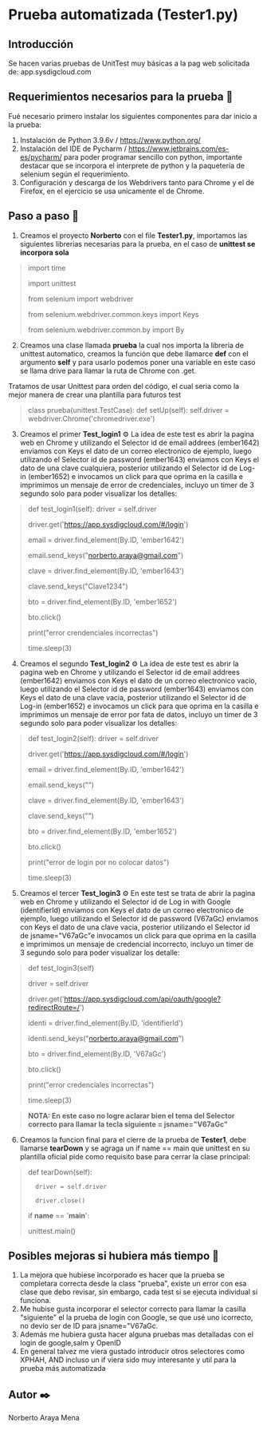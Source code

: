 # Prueba automatizada (Tester1.py)

## Introducción
Se hacen varias pruebas de UnitTest muy básicas a la pag web solicitada de: app.sysdigcloud.com

## Requerimientos necesarios para la prueba 🔧
Fué necesario primero instalar los siguientes componentes para dar inicio a la prueba:
1. Instalación de Python 3.9.6v / https://www.python.org/
2. Instalación del IDE de Pycharm / https://www.jetbrains.com/es-es/pycharm/ para poder programar sencillo con python, importante destacar que se incorpora el interprete de python y la paquetería de selenium según el requerimiento.
3. Configuración y descarga de los Webdrivers tanto para Chrome y el de Firefox, en el ejercicio se usa unicamente el de Chrome.

## Paso a paso 🚀
1. Creamos el proyecto **Norberto** con el file **Tester1.py**, importamos las siguientes librerias necesarias para la prueba, en el caso de **unittest se incorpora    sola**

> import time
>
> import unittest
>
> from selenium import webdriver
>
> from selenium.webdriver.common.keys import Keys
>
> from selenium.webdriver.common.by import By

2. Creamos una clase llamada **prueba** la cual nos importa la libreria de unittest automatico, creamos la función que debe llamarce **def** con el argumento **self** y para usarlo podemos poner una variable en este caso se llama drive para llamar la ruta de Chrome con .get.

Tratamos de usar Unittest para orden del código, el cual seria como la mejor manera de crear una plantilla para futuros test

>class prueba(unittest.TestCase):
>   def setUp(self):
>       self.driver = webdriver.Chrome('chromedriver.exe')

3. Creamos el primer **Test_login1** ⚙️
La idea de este test es abrir la pagina web en Chrome y utilizando el Selector id de email addrees (ember1642) enviamos con Keys el dato de un correo electronico de ejemplo, luego utilizando el Selector id de password (ember1643) enviamos con Keys el dato de una clave cualquiera, posterior utilizando el Selector id de Log-in    (ember1652) e invocamos un click para que oprima en la casilla e imprimimos un mensaje de error de credenciales, incluyo un timer de 3 segundo solo para poder        visualizar los detalles:
   
> def test_login1(self):
>    driver = self.driver
>    
>    driver.get('https://app.sysdigcloud.com/#/login')
>    
>    email = driver.find_element(By.ID, 'ember1642')
>    
>    email.send_keys("norberto.araya@gmail.com")
>    
>    clave = driver.find_element(By.ID, 'ember1643')
>    
>    clave.send_keys("Clave1234")
>    
>    bto = driver.find_element(By.ID, 'ember1652')
>    
>    bto.click()
>    
>    print("error crendenciales incorrectas")
>    
>    time.sleep(3)

4. Creamos el segundo **Test_login2** ⚙️
   La idea de este test es abrir la pagina web en Chrome y utilizando el Selector id de email addrees (ember1642) enviamos con Keys el dato de un correo electronico      vacio, luego utilizando el Selector id de password (ember1643) enviamos con Keys el dato de una clave vacia, posterior utilizando el Selector id de Log-in              (ember1652) e invocamos un click para que oprima en la casilla e imprimimos un mensaje de error por fata de datos, incluyo un timer de 3 segundo solo para poder        visualizar los detalles:
   
> def test_login2(self):
>    driver = self.driver
>    
>    driver.get('https://app.sysdigcloud.com/#/login')
>    
>    email = driver.find_element(By.ID, 'ember1642')
>    
>    email.send_keys("")
>    
>    clave = driver.find_element(By.ID, 'ember1643')
>    
>    clave.send_keys("")
>    
>    bto = driver.find_element(By.ID, 'ember1652')
>    
>    bto.click()
>    
>    print("error de login por no colocar datos")
>    
>    time.sleep(3)

5. Creamos el tercer **Test_login3** ⚙️
   En este test se trata de abrir la pagina web en Chrome y utilizando el Selector id de Log in with Google (identifierId) enviamos con Keys el dato de un correo          electronico de ejemplo, luego utilizando el Selector id de password (V67aGc) enviamos con Keys el dato de una clave vacia, posterior utilizando el Selector id de      jsname="V67aGc"e invocamos un click para que oprima en la casilla e imprimimos un mensaje de credencial incorrecto, incluyo un timer de 3 segundo solo para poder      visualizar los detalle:
   
> def test_login3(self)
> 
> driver = self.driver
> 
> driver.get('https://app.sysdigcloud.com/api/oauth/google?redirectRoute=/')
> 
> identi = driver.find_element(By.ID, 'identifierId')
> 
> identi.send_keys("norberto.araya@gmail.com")
> 
> bto = driver.find_element(By.ID, 'V67aGc')
> 
> bto.click()
> 
> print("error credenciales incorrectas")
> 
>time.sleep(3)

> **NOTA: En este caso no logre aclarar bien el tema del Selector correcto para llamar la tecla siguiente = jsname="V67aGc"**

6. Creamos la funcion final para el cierre de la prueba de **Tester1**, debe llamarse **tearDown** y se agraga un if name == main que unittest en su plantilla oficial pide como requisito base para cerrar la clase principal:

>def tearDown(self):
>
>       driver = self.driver
>       
>       driver.close()
>
>if __name__ == '__main__':
>
>   unittest.main()

## Posibles mejoras si hubiera más tiempo 🔩
1. La mejora que hubiese incorporado es hacer que la prueba se completara correcta desde la class "prueba", existe un error con esa clase que debo revisar, sin       embargo, cada test si se ejecuta individual si funciona.
2. Me hubise gusta incorporar el selector correcto para llamar la casilla "siguiente" el la prueba de login con Google, se que usé uno icorrecto, no devio ser de ID para jsname="V67aGc.
3. Además me hubiera gusta hacer alguna pruebas mas detalladas con el login de google,salm y OpenID
4. En general talvez me viera gustado introducir otros selectores como XPHAH, AND incluso un if viera sido muy interesante y util para la prueba más automatizada

## Autor ✒️
Norberto Araya Mena

